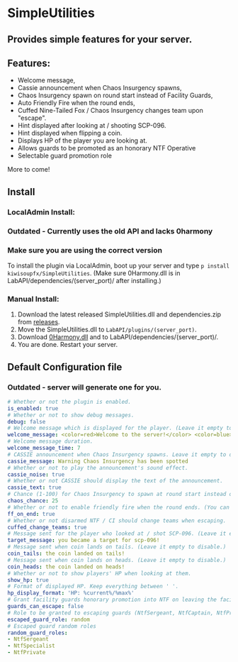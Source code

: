 # SimpleUtilities
## Provides simple features for your server.

## Features:
- Welcome message,
- Cassie announcement when Chaos Insurgency spawns,
- Chaos Insurgency spawn on round start instead of Facility Guards,
- Auto Friendly Fire when the round ends,
- Cuffed Nine-Tailed Fox / Chaos Insurgency changes team upon "escape".
- Hint displayed after looking at / shooting SCP-096.
- Hint displayed when flipping a coin.
- Displays HP of the player you are looking at.
- Allows guards to be promoted as an honorary NTF Operative
- Selectable guard promotion role

More to come!

## Install
### LocalAdmin Install:
### Outdated - Currently uses the old API and lacks 0harmony
### Make sure you are using the correct version
To install the plugin via LocalAdmin, boot up your server and type ```p install kiwisoupfx/SimpleUtilities```. (Make sure 0Harmony.dll is in LabAPI/dependencies/(server_port)/ after installing.)

### Manual Install:
1. Download the latest released SimpleUtilities.dll and dependencies.zip from [releases](https://https://github.com/KiwiSoupfx/SimpleUtilities/releases/).
2. Move the SimpleUtilities.dll to ```LabAPI/plugins/(server_port)```.
3. Download [0Harmony.dll](https://github.com/pardeike/Harmony/releases/tag/v2.3.3.0) and to LabAPI/dependencies/(server_port)/.
4. You are done. Restart your server.

## Default Configuration file
### Outdated - server will generate one for you.

```yml
# Whether or not the plugin is enabled.
is_enabled: true
# Whether or not to show debug messages.
debug: false
# Welcome message which is displayed for the player. (Leave it empty to disable.)
welcome_message: <color=red>Welcome to the server!</color> <color=blue>Please read our rules.</color>
# Welcome message duration.
welcome_message_time: 7
# CASSIE announcement when Chaos Insurgency spawns. Leave it empty to disable. (Please note that you can only use CASSIE approved words.)
cassie_message: Warning Chaos Insurgency has been spotted
# Whether or not to play the announcement's sound effect.
cassie_noise: true
# Whether or not CASSIE should display the text of the announcement.
cassie_text: true
# Chance (1-100) for Chaos Insurgency to spawn at round start instead of Facility Guards.
chaos_chance: 25
# Whether or not to enable friendly fire when the round ends. (You can change the friendly_fire_multiplier in your config_gameplay.txt)
ff_on_end: true
# Whether or not disarmed NTF / CI should change teams when escaping.
cuffed_change_teams: true
# Message sent for the player who looked at / shot SCP-096. (Leave it empty to disable.)
target_message: you became a target for scp-096!
# Message sent when coin lands on tails. (Leave it empty to disable.)
coin_tails: the coin landed on tails!
# Message sent when coin lands on heads. (Leave it empty to disable.)
coin_heads: the coin landed on heads!
# Whether or not to show players' HP when looking at them.
show_hp: true
# Format of displayed HP. Keep everything between ' '.
hp_display_format: 'HP: %current%/%max%'
# Grant facility guards honorary promotion into NTF on leaving the facility (Until order is restored)
guards_can_escape: false
# Role to be granted to escaping guards (NtfSergeant, NtfCaptain, NtfPrivate, NtfSpecialist, random)
escaped_guard_role: random
# Escaped guard random roles
random_guard_roles:
- NtfSergeant
- NtfSpecialist
- NtfPrivate
```
